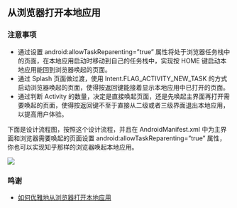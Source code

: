 ## 从浏览器打开本地应用

### 注意事项
- 通过设置 android:allowTaskReparenting=”true” 属性将处于浏览器任务栈中的页面，在本地应用启动时移动到自己的任务栈中，实现按 HOME 键启动本地应用能回到浏览器唤起的页面。
- 通过 Splash 页面做过渡，使用 Intent.FLAG_ACTIVITY_NEW_TASK 的方式启动浏览器唤起的页面，使得按返回键能接着显示本地应用中已打开的页面。
- 通过判断 Activity 的数量，决定是直接唤起页面，还是先唤起主界面再打开需要唤起的页面，使得按返回键不至于直接从二级或者三级界面退出本地应用，以提高用户体验。  
  
  
下面是设计流程图，按照这个设计流程，并且在 AndroidManifest.xml 中为主界面和浏览器需要唤起的页面设置 android:allowTaskReparenting=”true” 属性，你也可以实现知乎那样的浏览器唤起本地应用。  

![](http://oe9xsykvg.bkt.clouddn.com/blog/zhuimengfb/%E6%B5%8F%E8%A7%88%E5%99%A8%E6%89%93%E5%BC%80%E5%BA%94%E7%94%A8.png)

### 鸣谢
- [如何优雅地从浏览器打开本地应用](http://blog.zhuimengfb.com/2017/04/30/%E5%A6%82%E4%BD%95%E4%BC%98%E9%9B%85%E5%9C%B0%E4%BB%8E%E6%B5%8F%E8%A7%88%E5%99%A8%E6%89%93%E5%BC%80%E6%9C%AC%E5%9C%B0%E5%BA%94%E7%94%A8/)
